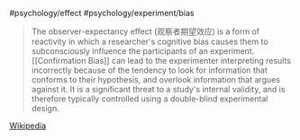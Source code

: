 #psychology/effect #psychology/experiment/bias

>The observer-expectancy effect (观察者期望效应) is a form of reactivity in which a researcher's cognitive bias causes them to subconsciously influence the participants of an experiment. [[Confirmation Bias]] can lead to the experimenter interpreting results incorrectly because of the tendency to look for information that conforms to their hypothesis, and overlook information that argues against it. It is a significant threat to a study's internal validity, and is therefore typically controlled using a double-blind experimental design.

[Wikipedia ](https://en.wikipedia.org/wiki/Observer-expectancy_effect)